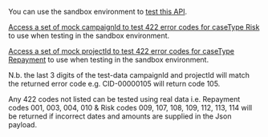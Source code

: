 You can use the sandbox environment to [test this API](https://developer.service.hmrc.gov.uk/api-documentation/docs/testing).

[Access a set of mock campaignId to test 422 error codes for caseType Risk](https://github.com/hmrc/compliance-cases-api/tree/master/public/api/conf/1.0/test-data) to use when testing in the sandbox environment.

[Access a set of mock projectId to test 422 error codes for caseType Repayment](https://github.com/hmrc/compliance-cases-api/tree/master/public/api/conf/1.0/test-data) to use when testing in the sandbox environment.

N.b. the last 3 digits of the test-data campaignId and projectId will match the returned error code e.g. CID-00000105 will return code 105. 


Any 422 codes not listed can be tested using real data i.e. Repayment codes 001, 003, 004, 010 & Risk codes 009, 107, 108, 109, 112, 113, 114 will be returned if incorrect dates and amounts are supplied in the Json payload. 
